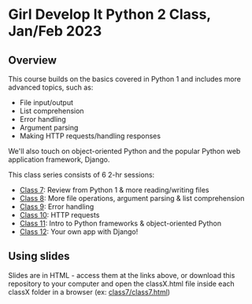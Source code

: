 # Girl Develop It Python 2 Class, Jan/Feb 2023

## Overview
This course builds on the basics covered in Python 1 and includes more advanced topics, such as:

- File input/output
- List comprehension
- Error handling
- Argument parsing
- Making HTTP requests/handling responses

We'll also touch on object-oriented Python and the popular Python web application framework, Django.

This class series consists of 6 2-hr sessions:

- [Class 7](https://github.com/lizkrznarich/gdi-python-2/tree/main/class7): Review from Python 1 & more reading/writing files
- [Class 8](https://github.com/lizkrznarich/gdi-python-2/tree/main/class8): More file operations, argument parsing & list comprehension
- [Class 9](https://github.com/lizkrznarich/gdi-python-2/tree/main/class9): Error handling
- [Class 10](https://github.com/lizkrznarich/gdi-python-2/tree/main/class10): HTTP requests
- [Class 11](https://github.com/lizkrznarich/gdi-python-2/tree/main/class11): Intro to Python frameworks & object-oriented Python
- [Class 12](https://github.com/lizkrznarich/gdi-python-2/tree/main/class12): Your own app with Django!

## Using slides
Slides are in HTML - access them at the links above, or download this repository to your computer and open the classX.html file inside each classX folder in a browser (ex: [class7/class7.html](https://github.com/lizkrznarich/gdi-python-2/blob/main/class7/class7.html))
